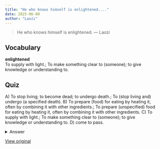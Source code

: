 ```yaml
---
title: "He who knows himself is enlightened...."
date: 2025-06-09
author: "Laozi"
---
```


> He who knows himself is enlightened.
> — Laozi

## Vocabulary
**enlightened**  
To supply with light.; To make something clear to (someone); to give knowledge or understanding to.

## Quiz
A) To stop living; to become dead; to undergo death.; To (stop living and) undergo (a specified death).
B) To prepare (food) for eating by heating it, often by combining it with other ingredients.; To prepare (unspecified) food for eating by heating it, often by combining it with other ingredients.
C) To supply with light.; To make something clear to (someone); to give knowledge or understanding to.
D) come to pass.

<details>
<summary>Answer</summary>
C) To supply with light.; To make something clear to (someone); to give knowledge or understanding to.
</details>

[View original](https://t.me/c/2696929880/286)
